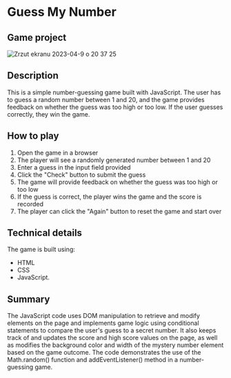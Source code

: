 # Guess My Number

## Game project

![Zrzut ekranu 2023-04-9 o 20 37 25](https://user-images.githubusercontent.com/78354700/230791525-a54b1b5e-040f-4a2f-af71-7af6a5f8464b.png)


## Description

This is a simple number-guessing game built with JavaScript.
The user has to guess a random number between 1 and 20, and the game provides feedback on whether the guess was too high or too low. If the user guesses correctly, they win the game.

## How to play

1. Open the game in a browser
2. The player will see a randomly generated number between 1 and 20
3. Enter a guess in the input field provided
4. Click the "Check" button to submit the guess
5. The game will provide feedback on whether the guess was too high or too low
6. If the guess is correct, the player wins the game and the score is recorded
7. The player can click the "Again" button to reset the game and start over

## Technical details

The game is built using:

- HTML
- CSS
- JavaScript.

## Summary

The JavaScript code uses DOM manipulation to retrieve and modify elements on the page and implements game logic using conditional statements to compare the user's guess to a secret number. It also keeps track of and updates the score and high score values on the page, as well as modifies the background color and width of the mystery number element based on the game outcome. The code demonstrates the use of the Math.random() function and addEventListener() method in a number-guessing game.

